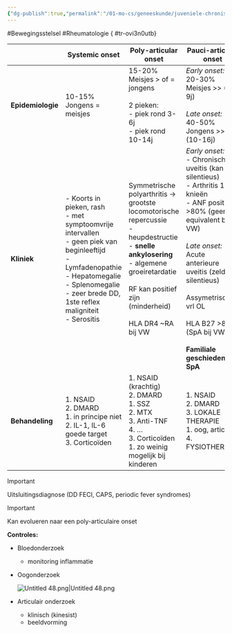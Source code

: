 ```yaml
---
{"dg-publish":true,"permalink":"/01-mo-cs/geneeskunde/juveniele-chronische-arthritis/","noteIcon":"","created":"2024-11-24T10:55:08.829+01:00","updated":"2024-12-29T13:58:44.091+01:00"}
---
```



#Bewegingsstelsel #Rheumatologie
{ #tr-ovi3n0utb}



|                   | **Systemic onset**                                                                                                                                                                                                    | **Poly-articular onset**                                                                                                                                                                                           | **Pauci-articular onset**                                                                                                                                                                                                                                                                                     |
| ----------------- | --------------------------------------------------------------------------------------------------------------------------------------------------------------------------------------------------------------------- | ------------------------------------------------------------------------------------------------------------------------------------------------------------------------------------------------------------------ | ------------------------------------------------------------------------------------------------------------------------------------------------------------------------------------------------------------------------------------------------------------------------------------------------------------- |
| **Epidemiologie** | 10-15%<br>Jongens = meisjes                                                                                                                                                                                           | 15-20%<br>Meisjes > of = jongens<br><br>2 pieken: <br>- piek rond 3-6j<br>- piek rond 10-14j<br>                                                                                                                   | *Early onset:* <br>20-30%<br>Meisjes >> (3-9j)<br><br>*Late onset:* <br>40-50%<br>Jongens >> (10-16j)                                                                                                                                                                                                         |
| **Kliniek**       | - Koorts in pieken, rash<br>	- met symptoomvrije intervallen<br>	- geen piek van beginleeftijd<br>- Lymfadenopathie<br>- Hepatomegalie<br>- Splenomegalie<br>	- zeer brede DD, 1ste reflex maligniteit<br>- Serositis | Symmetrische polyarthritis → grootste locomotorische repercussie<br>- heupdestructie<br>- **snelle ankylosering**<br>- algemene groeiretardatie<br><br>RF kan positief zijn (minderheid)<br><br>HLA DR4 ~RA bij VW | *Early onset:*<br>- Chronische uveitis (kan silentieus)<br>- Arthritis 1 of 2 knieën<br>- ANF positief >80% (geen equivalent bij VW)<br><br>*Late onset:*<br>Acute anterieure uveitis (zelden silentieus)<br><br>Assymetrische, vrl OL<br><br>HLA B27 >85% (SpA bij VW)<br><br>**Familiale geschiedenis SpA** |
| **Behandeling**   | 1. NSAID<br>2. DMARD<br>    1. in principe niet<br>    2. IL-1, IL-6 goede target<br>3. Corticoïden                                                                                                                   | 1. NSAID (krachtig)<br>2. DMARD<br>    1. SSZ<br>    2. MTX<br>    3. Anti-TNF<br>    4. …<br>3. Corticoïden<br>    1. zo weinig mogelijk bij kinderen                                                             | 1. NSAID<br>2. DMARD<br>3. LOKALE THERAPIE<br>    1. oog, articulair<br>4. FYSIOTHERAPIE                                                                                                                                                                                                                      |


> [!important]  
> Uitsluitingsdiagnose (DD FECI, CAPS, periodic fever syndromes)  
  
> [!important]  
> Kan evolueren naar een poly-articulaire onset  



**Controles:**
- Bloedonderzoek
    - monitoring inflammatie
- Oogonderzoek
    
    ![Untitled 48.png|Untitled 48.png](/img/user/06%20Toolkit/Files/Untitled%2048.png)
    
- Articulair onderzoek
    - klinisch (kinesist)
    - beeldvorming